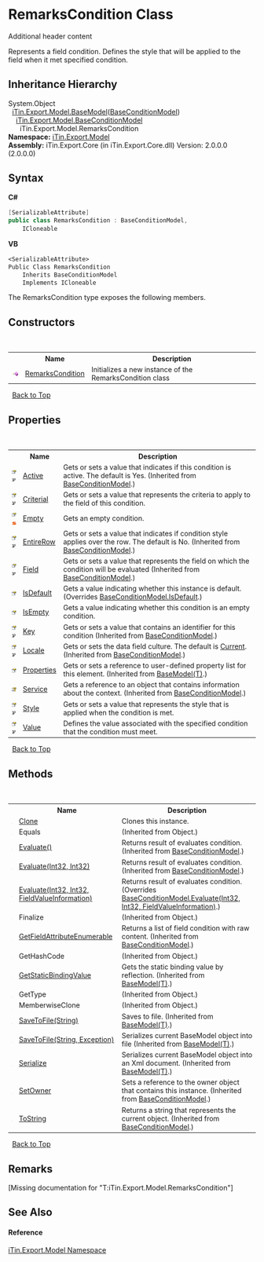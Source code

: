 # RemarksCondition Class
Additional header content 

Represents a field condition. Defines the style that will be applied to the field when it met specified condition.


## Inheritance Hierarchy
System.Object<br />&nbsp;&nbsp;<a href="T_iTin_Export_Model_BaseModel_1">iTin.Export.Model.BaseModel</a>(<a href="T_iTin_Export_Model_BaseConditionModel">BaseConditionModel</a>)<br />&nbsp;&nbsp;&nbsp;&nbsp;<a href="T_iTin_Export_Model_BaseConditionModel">iTin.Export.Model.BaseConditionModel</a><br />&nbsp;&nbsp;&nbsp;&nbsp;&nbsp;&nbsp;iTin.Export.Model.RemarksCondition<br />
**Namespace:**&nbsp;<a href="N_iTin_Export_Model">iTin.Export.Model</a><br />**Assembly:**&nbsp;iTin.Export.Core (in iTin.Export.Core.dll) Version: 2.0.0.0 (2.0.0.0)

## Syntax

**C#**<br />
``` C#
[SerializableAttribute]
public class RemarksCondition : BaseConditionModel, 
	ICloneable
```

**VB**<br />
``` VB
<SerializableAttribute>
Public Class RemarksCondition
	Inherits BaseConditionModel
	Implements ICloneable
```

The RemarksCondition type exposes the following members.


## Constructors
&nbsp;<table><tr><th></th><th>Name</th><th>Description</th></tr><tr><td>![Public method](media/pubmethod.gif "Public method")</td><td><a href="M_iTin_Export_Model_RemarksCondition__ctor">RemarksCondition</a></td><td>
Initializes a new instance of the RemarksCondition class</td></tr></table>&nbsp;
<a href="#remarkscondition-class">Back to Top</a>

## Properties
&nbsp;<table><tr><th></th><th>Name</th><th>Description</th></tr><tr><td>![Public property](media/pubproperty.gif "Public property")![Code example](media/CodeExample.png "Code example")</td><td><a href="P_iTin_Export_Model_BaseConditionModel_Active">Active</a></td><td>
Gets or sets a value that indicates if this condition is active. The default is Yes.
 (Inherited from <a href="T_iTin_Export_Model_BaseConditionModel">BaseConditionModel</a>.)</td></tr><tr><td>![Public property](media/pubproperty.gif "Public property")![Code example](media/CodeExample.png "Code example")</td><td><a href="P_iTin_Export_Model_RemarksCondition_Criterial">Criterial</a></td><td>
Gets or sets a value that represents the criteria to apply to the field of this condition.</td></tr><tr><td>![Public property](media/pubproperty.gif "Public property")![Static member](media/static.gif "Static member")</td><td><a href="P_iTin_Export_Model_RemarksCondition_Empty">Empty</a></td><td>
Gets an empty condition.</td></tr><tr><td>![Public property](media/pubproperty.gif "Public property")![Code example](media/CodeExample.png "Code example")</td><td><a href="P_iTin_Export_Model_BaseConditionModel_EntireRow">EntireRow</a></td><td>
Gets or sets a value that indicates if condition style applies over the row. The default is No.
 (Inherited from <a href="T_iTin_Export_Model_BaseConditionModel">BaseConditionModel</a>.)</td></tr><tr><td>![Public property](media/pubproperty.gif "Public property")![Code example](media/CodeExample.png "Code example")</td><td><a href="P_iTin_Export_Model_BaseConditionModel_Field">Field</a></td><td>
Gets or sets a value that represents the field on which the condition will be evaluated
 (Inherited from <a href="T_iTin_Export_Model_BaseConditionModel">BaseConditionModel</a>.)</td></tr><tr><td>![Public property](media/pubproperty.gif "Public property")</td><td><a href="P_iTin_Export_Model_RemarksCondition_IsDefault">IsDefault</a></td><td>
Gets a value indicating whether this instance is default.
 (Overrides <a href="P_iTin_Export_Model_BaseConditionModel_IsDefault">BaseConditionModel.IsDefault</a>.)</td></tr><tr><td>![Public property](media/pubproperty.gif "Public property")</td><td><a href="P_iTin_Export_Model_RemarksCondition_IsEmpty">IsEmpty</a></td><td>
Gets a value indicating whether this condition is an empty condition.</td></tr><tr><td>![Public property](media/pubproperty.gif "Public property")![Code example](media/CodeExample.png "Code example")</td><td><a href="P_iTin_Export_Model_BaseConditionModel_Key">Key</a></td><td>
Gets or sets a value that contains an identifier for this condition
 (Inherited from <a href="T_iTin_Export_Model_BaseConditionModel">BaseConditionModel</a>.)</td></tr><tr><td>![Public property](media/pubproperty.gif "Public property")![Code example](media/CodeExample.png "Code example")</td><td><a href="P_iTin_Export_Model_BaseConditionModel_Locale">Locale</a></td><td>
Gets or sets the data field culture. The default is <a href="T_iTin_Export_Model_KnownCulture">Current</a>.
 (Inherited from <a href="T_iTin_Export_Model_BaseConditionModel">BaseConditionModel</a>.)</td></tr><tr><td>![Public property](media/pubproperty.gif "Public property")</td><td><a href="P_iTin_Export_Model_BaseModel_1_Properties">Properties</a></td><td>
Gets or sets a reference to user-defined property list for this element.
 (Inherited from <a href="T_iTin_Export_Model_BaseModel_1">BaseModel(T)</a>.)</td></tr><tr><td>![Protected property](media/protproperty.gif "Protected property")</td><td><a href="P_iTin_Export_Model_BaseConditionModel_Service">Service</a></td><td>
Gets a reference to an object that contains information about the context.
 (Inherited from <a href="T_iTin_Export_Model_BaseConditionModel">BaseConditionModel</a>.)</td></tr><tr><td>![Public property](media/pubproperty.gif "Public property")![Code example](media/CodeExample.png "Code example")</td><td><a href="P_iTin_Export_Model_RemarksCondition_Style">Style</a></td><td>
Gets or sets a value that represents the style that is applied when the condition is met.</td></tr><tr><td>![Public property](media/pubproperty.gif "Public property")![Code example](media/CodeExample.png "Code example")</td><td><a href="P_iTin_Export_Model_RemarksCondition_Value">Value</a></td><td>
Defines the value associated with the specified condition that the condition must meet.</td></tr></table>&nbsp;
<a href="#remarkscondition-class">Back to Top</a>

## Methods
&nbsp;<table><tr><th></th><th>Name</th><th>Description</th></tr><tr><td>![Public method](media/pubmethod.gif "Public method")</td><td><a href="M_iTin_Export_Model_RemarksCondition_Clone">Clone</a></td><td>
Clones this instance.</td></tr><tr><td>![Public method](media/pubmethod.gif "Public method")</td><td>Equals</td><td> (Inherited from Object.)</td></tr><tr><td>![Public method](media/pubmethod.gif "Public method")</td><td><a href="M_iTin_Export_Model_BaseConditionModel_Evaluate">Evaluate()</a></td><td>
Returns result of evaluates condition.
 (Inherited from <a href="T_iTin_Export_Model_BaseConditionModel">BaseConditionModel</a>.)</td></tr><tr><td>![Public method](media/pubmethod.gif "Public method")</td><td><a href="M_iTin_Export_Model_BaseConditionModel_Evaluate_1">Evaluate(Int32, Int32)</a></td><td>
Returns result of evaluates condition.
 (Inherited from <a href="T_iTin_Export_Model_BaseConditionModel">BaseConditionModel</a>.)</td></tr><tr><td>![Public method](media/pubmethod.gif "Public method")</td><td><a href="M_iTin_Export_Model_RemarksCondition_Evaluate">Evaluate(Int32, Int32, FieldValueInformation)</a></td><td>
Returns result of evaluates condition.
 (Overrides <a href="M_iTin_Export_Model_BaseConditionModel_Evaluate_2">BaseConditionModel.Evaluate(Int32, Int32, FieldValueInformation)</a>.)</td></tr><tr><td>![Protected method](media/protmethod.gif "Protected method")</td><td>Finalize</td><td> (Inherited from Object.)</td></tr><tr><td>![Protected method](media/protmethod.gif "Protected method")</td><td><a href="M_iTin_Export_Model_BaseConditionModel_GetFieldAttributeEnumerable">GetFieldAttributeEnumerable</a></td><td>
Returns a list of field condition with raw content.
 (Inherited from <a href="T_iTin_Export_Model_BaseConditionModel">BaseConditionModel</a>.)</td></tr><tr><td>![Public method](media/pubmethod.gif "Public method")</td><td>GetHashCode</td><td> (Inherited from Object.)</td></tr><tr><td>![Protected method](media/protmethod.gif "Protected method")</td><td><a href="M_iTin_Export_Model_BaseModel_1_GetStaticBindingValue">GetStaticBindingValue</a></td><td>
Gets the static binding value by reflection.
 (Inherited from <a href="T_iTin_Export_Model_BaseModel_1">BaseModel(T)</a>.)</td></tr><tr><td>![Public method](media/pubmethod.gif "Public method")</td><td>GetType</td><td> (Inherited from Object.)</td></tr><tr><td>![Protected method](media/protmethod.gif "Protected method")</td><td>MemberwiseClone</td><td> (Inherited from Object.)</td></tr><tr><td>![Public method](media/pubmethod.gif "Public method")</td><td><a href="M_iTin_Export_Model_BaseModel_1_SaveToFile">SaveToFile(String)</a></td><td>
Saves to file.
 (Inherited from <a href="T_iTin_Export_Model_BaseModel_1">BaseModel(T)</a>.)</td></tr><tr><td>![Public method](media/pubmethod.gif "Public method")</td><td><a href="M_iTin_Export_Model_BaseModel_1_SaveToFile_1">SaveToFile(String, Exception)</a></td><td>
Serializes current BaseModel object into file
 (Inherited from <a href="T_iTin_Export_Model_BaseModel_1">BaseModel(T)</a>.)</td></tr><tr><td>![Public method](media/pubmethod.gif "Public method")</td><td><a href="M_iTin_Export_Model_BaseModel_1_Serialize">Serialize</a></td><td>
Serializes current BaseModel object into an Xml document.
 (Inherited from <a href="T_iTin_Export_Model_BaseModel_1">BaseModel(T)</a>.)</td></tr><tr><td>![Public method](media/pubmethod.gif "Public method")</td><td><a href="M_iTin_Export_Model_BaseConditionModel_SetOwner">SetOwner</a></td><td>
Sets a reference to the owner object that contains this instance.
 (Inherited from <a href="T_iTin_Export_Model_BaseConditionModel">BaseConditionModel</a>.)</td></tr><tr><td>![Public method](media/pubmethod.gif "Public method")</td><td><a href="M_iTin_Export_Model_BaseConditionModel_ToString">ToString</a></td><td>
Returns a string that represents the current object.
 (Inherited from <a href="T_iTin_Export_Model_BaseConditionModel">BaseConditionModel</a>.)</td></tr></table>&nbsp;
<a href="#remarkscondition-class">Back to Top</a>

## Remarks
\[Missing <remarks> documentation for "T:iTin.Export.Model.RemarksCondition"\]

## See Also


#### Reference
<a href="N_iTin_Export_Model">iTin.Export.Model Namespace</a><br />
